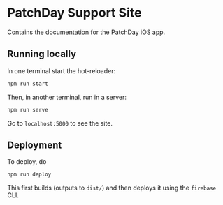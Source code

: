 # PatchDay Support Site

Contains the documentation for the PatchDay iOS app.

## Running locally

In one terminal start the hot-reloader:

```bash
npm run start
````

Then, in another terminal, run in a server:
 
```bash
npm run serve
```

Go to `localhost:5000` to see the site.

## Deployment

To deploy, do
 
 ```bash
npm run deploy
```
 
This first builds (outputs to `dist/`) and then deploys it using the `firebase` CLI.
